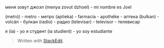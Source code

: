 
меня зовут джоэл  (menya zovut dzhoel) - mi nombre es Joel

(metró) - metro - метро
(aptieka) - farmacia - apothéke -  аптека
(bulkan)  - volcán - булкан
(radio) - радио
(televisar) - televisor - телевисар

я (ia) - yo 
я студент (ia studient) - yo soy estudiante

> Written with [StackEdit](https://stackedit.io/).
<!--stackedit_data:
eyJoaXN0b3J5IjpbMzg3MDQwMTIwLC0xODc4MzY5MjQwLDUxMD
A5NjYzOCwtMTY3Mzc1Mjc3OSw3MzA5OTgxMTZdfQ==
-->